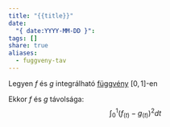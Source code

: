 ```yaml
---
title: "{{title}}"
date:
  "{ date:YYYY-MM-DD }":
tags: []
share: true
aliases:
  - fuggveny-tav
---
```


Legyen $f$ és $g$ integrálható [függvény](./fuggvenyek.md) $[0,1]$-en

Ekkor $f$ és $g$ távolsága: $$\int_0^1(f_{(t)}-g_{(t)})^2dt$$
